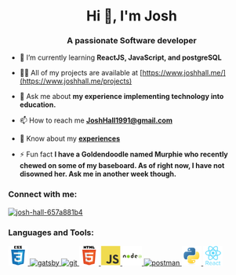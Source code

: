<h1 align="center">Hi 👋, I'm Josh</h1>
<h3 align="center">A passionate Software developer</h3>

- 🌱 I’m currently learning **ReactJS, JavaScript, and postgreSQL**

- 👨‍💻 All of my projects are available at [https://www.joshhall.me/](https://www.joshhall.me/projects)

- 💬 Ask me about **my experience implementing technology into education.**

- 📫 How to reach me **JoshHall1991@gmail.com**

- 📄 Know about my [**experiences**](https://www.joshhall.me/static/media/Josh_Hall_Resume.a325b925.pdf)

- ⚡ Fun fact **I have a Goldendoodle named Murphie who recently chewed on some of my baseboard. As of right now, I have not disowned her. Ask me in another week though.**

<h3 align="left">Connect with me:</h3>
<p align="left">
<a href="https://linkedin.com/in/josh-hall-657a881b4" target="blank"><img align="center" src="https://cdn.jsdelivr.net/npm/simple-icons@3.0.1/icons/linkedin.svg" alt="josh-hall-657a881b4" height="30" width="40" /></a>
</p>

<h3 align="left">Languages and Tools:</h3>
<p align="left"> <a href="https://www.w3schools.com/css/" target="_blank"> <img src="https://raw.githubusercontent.com/devicons/devicon/master/icons/css3/css3-original-wordmark.svg" alt="css3" width="40" height="40"/> </a> <a href="https://www.gatsbyjs.com/" target="_blank"> <img src="https://www.vectorlogo.zone/logos/gatsbyjs/gatsbyjs-icon.svg" alt="gatsby" width="40" height="40"/> </a> <a href="https://git-scm.com/" target="_blank"> <img src="https://www.vectorlogo.zone/logos/git-scm/git-scm-icon.svg" alt="git" width="40" height="40"/> </a> <a href="https://www.w3.org/html/" target="_blank"> <img src="https://raw.githubusercontent.com/devicons/devicon/master/icons/html5/html5-original-wordmark.svg" alt="html5" width="40" height="40"/> </a> <a href="https://developer.mozilla.org/en-US/docs/Web/JavaScript" target="_blank"> <img src="https://raw.githubusercontent.com/devicons/devicon/master/icons/javascript/javascript-original.svg" alt="javascript" width="40" height="40"/> </a> <a href="https://nodejs.org" target="_blank"> <img src="https://raw.githubusercontent.com/devicons/devicon/master/icons/nodejs/nodejs-original-wordmark.svg" alt="nodejs" width="40" height="40"/> </a> <a href="https://postman.com" target="_blank"> <img src="https://www.vectorlogo.zone/logos/getpostman/getpostman-icon.svg" alt="postman" width="40" height="40"/> </a> <a href="https://www.python.org" target="_blank"> <img src="https://raw.githubusercontent.com/devicons/devicon/master/icons/python/python-original.svg" alt="python" width="40" height="40"/> </a> <a href="https://reactjs.org/" target="_blank"> <img src="https://raw.githubusercontent.com/devicons/devicon/master/icons/react/react-original-wordmark.svg" alt="react" width="40" height="40"/> </a> </p>
